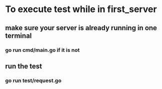 # To execute test while in first_server

## make sure your server is already running in one terminal
### go run cmd/main.go if it is not
## run the test
### go run test/request.go